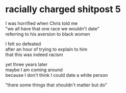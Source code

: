 # racially charged shitpost 5

I was horrified when Chris told me  
"we all have that one race we wouldn't date"  
referring to his aversion to black women

I felt so defeated  
after an hour of trying to explain to him  
that this was indeed racism

yet three years later  
maybe I am coming around  
because I don't think I could date a white person

"there some things that shouldn't matter but do"

